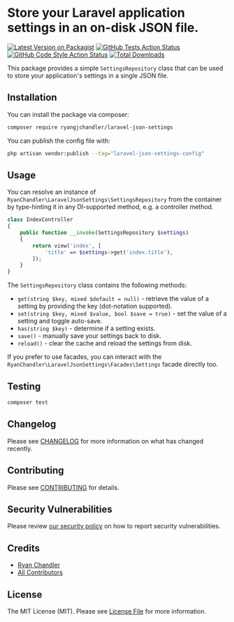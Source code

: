 # Store your Laravel application settings in an on-disk JSON file.

[![Latest Version on Packagist](https://img.shields.io/packagist/v/ryangjchandler/laravel-json-settings.svg?style=flat-square)](https://packagist.org/packages/ryangjchandler/laravel-json-settings)
[![GitHub Tests Action Status](https://img.shields.io/github/workflow/status/ryangjchandler/laravel-json-settings/run-tests?label=tests)](https://github.com/ryangjchandler/laravel-json-settings/actions?query=workflow%3Arun-tests+branch%3Amain)
[![GitHub Code Style Action Status](https://img.shields.io/github/workflow/status/ryangjchandler/laravel-json-settings/Check%20&%20fix%20styling?label=code%20style)](https://github.com/ryangjchandler/laravel-json-settings/actions?query=workflow%3A"Check+%26+fix+styling"+branch%3Amain)
[![Total Downloads](https://img.shields.io/packagist/dt/ryangjchandler/laravel-json-settings.svg?style=flat-square)](https://packagist.org/packages/ryangjchandler/laravel-json-settings)

This package provides a simple `SettingsRepository` class that can be used to store your application's settings in a single JSON file.

## Installation

You can install the package via composer:

```bash
composer require ryangjchandler/laravel-json-settings
```

You can publish the config file with:

```bash
php artisan vendor:publish --tag="laravel-json-settings-config"
```

## Usage

You can resolve an instance of `RyanChandler\LaravelJsonSettings\SettingsRepository` from the container by type-hinting it in any DI-supported method, e.g. a controller method.

```php
class IndexController
{
    public function __invoke(SettingsRepository $settings)
    {
        return view('index', [
            'title' => $settings->get('index.title'),
        ]);
    }
}
```

The `SettingsRepository` class contains the following methods:

* `get(string $key, mixed $default = null)` - retrieve the value of a setting by providing the key (dot-notation supported).
* `set(string $key, mixed $value, bool $save = true)` - set the value of a setting and toggle auto-save.
* `has(string $key)` - determine if a setting exists.
* `save()` - manually save your settings back to disk.
* `reload()` - clear the cache and reload the settings from disk.

If you prefer to use facades, you can interact with the `RyanChandler\LaravelJsonSettings\Facades\Settings` facade directly too.

## Testing

```bash
composer test
```

## Changelog

Please see [CHANGELOG](CHANGELOG.md) for more information on what has changed recently.

## Contributing

Please see [CONTRIBUTING](.github/CONTRIBUTING.md) for details.

## Security Vulnerabilities

Please review [our security policy](../../security/policy) on how to report security vulnerabilities.

## Credits

- [Ryan Chandler](https://github.com/ryangjchandler)
- [All Contributors](../../contributors)

## License

The MIT License (MIT). Please see [License File](LICENSE.md) for more information.
